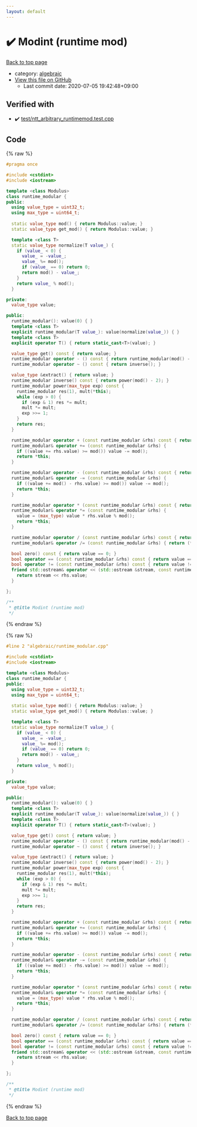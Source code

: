 ```yaml
---
layout: default
---
```


<!-- mathjax config similar to math.stackexchange -->
<script type="text/javascript" async
  src="https://cdnjs.cloudflare.com/ajax/libs/mathjax/2.7.5/MathJax.js?config=TeX-MML-AM_CHTML">
</script>
<script type="text/x-mathjax-config">
  MathJax.Hub.Config({
    TeX: { equationNumbers: { autoNumber: "AMS" }},
    tex2jax: {
      inlineMath: [ ['$','$'] ],
      processEscapes: true
    },
    "HTML-CSS": { matchFontHeight: false },
    displayAlign: "left",
    displayIndent: "2em"
  });
</script>

<script type="text/javascript" src="https://cdnjs.cloudflare.com/ajax/libs/jquery/3.4.1/jquery.min.js"></script>
<script src="https://cdn.jsdelivr.net/npm/jquery-balloon-js@1.1.2/jquery.balloon.min.js" integrity="sha256-ZEYs9VrgAeNuPvs15E39OsyOJaIkXEEt10fzxJ20+2I=" crossorigin="anonymous"></script>
<script type="text/javascript" src="../../assets/js/copy-button.js"></script>
<link rel="stylesheet" href="../../assets/css/copy-button.css" />


# :heavy_check_mark: Modint (runtime mod)

<a href="../../index.html">Back to top page</a>

* category: <a href="../../index.html#c7f6ad568392380a8f4b4cecbaccb64c">algebraic</a>
* <a href="{{ site.github.repository_url }}/blob/master/algebraic/runtime_modular.cpp">View this file on GitHub</a>
    - Last commit date: 2020-07-05 19:42:48+09:00




## Verified with

* :heavy_check_mark: <a href="../../verify/test/ntt_arbitrary_runtimemod.test.cpp.html">test/ntt_arbitrary_runtimemod.test.cpp</a>


## Code

<a id="unbundled"></a>
{% raw %}
```cpp
#pragma once

#include <cstdint>
#include <iostream>

template <class Modulus>
class runtime_modular {
public:
  using value_type = uint32_t;
  using max_type = uint64_t;
  
  static value_type mod() { return Modulus::value; } 
  static value_type get_mod() { return Modulus::value; }

  template <class T>
  static value_type normalize(T value_) {
    if (value_ < 0) {
      value_ = -value_;
      value_ %= mod();
      if (value_ == 0) return 0;
      return mod() - value_;
    }
    return value_ % mod();
  }

private:
  value_type value;

public:
  runtime_modular(): value(0) { }
  template <class T>
  explicit runtime_modular(T value_): value(normalize(value_)) { }
  template <class T>
  explicit operator T() { return static_cast<T>(value); }

  value_type get() const { return value; }
  runtime_modular operator - () const { return runtime_modular(mod() - value); }
  runtime_modular operator ~ () const { return inverse(); }

  value_type &extract() { return value; }
  runtime_modular inverse() const { return power(mod() - 2); }
  runtime_modular power(max_type exp) const {
    runtime_modular res(1), mult(*this);
    while (exp > 0) {
      if (exp & 1) res *= mult;
      mult *= mult;
      exp >>= 1;
    }
    return res;
  }

  runtime_modular operator + (const runtime_modular &rhs) const { return runtime_modular(*this) += rhs; }
  runtime_modular& operator += (const runtime_modular &rhs) { 
    if ((value += rhs.value) >= mod()) value -= mod(); 
    return *this; 
  }

  runtime_modular operator - (const runtime_modular &rhs) const { return runtime_modular(*this) -= rhs; }
  runtime_modular& operator -= (const runtime_modular &rhs) { 
    if ((value += mod() - rhs.value) >= mod()) value -= mod(); 
    return *this; 
  }

  runtime_modular operator * (const runtime_modular &rhs) const { return runtime_modular(*this) *= rhs; }
  runtime_modular& operator *= (const runtime_modular &rhs) { 
    value = (max_type) value * rhs.value % mod();
    return *this;
  }

  runtime_modular operator / (const runtime_modular &rhs) const { return runtime_modular(*this) /= rhs; }
  runtime_modular& operator /= (const runtime_modular &rhs) { return (*this) *= rhs.inverse(); }

  bool zero() const { return value == 0; }
  bool operator == (const runtime_modular &rhs) const { return value == rhs.value; }
  bool operator != (const runtime_modular &rhs) const { return value != rhs.value; }
  friend std::ostream& operator << (std::ostream &stream, const runtime_modular &rhs) {
    return stream << rhs.value;
  }

};

/**
 * @title Modint (runtime mod)
 */
```
{% endraw %}

<a id="bundled"></a>
{% raw %}
```cpp
#line 2 "algebraic/runtime_modular.cpp"

#include <cstdint>
#include <iostream>

template <class Modulus>
class runtime_modular {
public:
  using value_type = uint32_t;
  using max_type = uint64_t;
  
  static value_type mod() { return Modulus::value; } 
  static value_type get_mod() { return Modulus::value; }

  template <class T>
  static value_type normalize(T value_) {
    if (value_ < 0) {
      value_ = -value_;
      value_ %= mod();
      if (value_ == 0) return 0;
      return mod() - value_;
    }
    return value_ % mod();
  }

private:
  value_type value;

public:
  runtime_modular(): value(0) { }
  template <class T>
  explicit runtime_modular(T value_): value(normalize(value_)) { }
  template <class T>
  explicit operator T() { return static_cast<T>(value); }

  value_type get() const { return value; }
  runtime_modular operator - () const { return runtime_modular(mod() - value); }
  runtime_modular operator ~ () const { return inverse(); }

  value_type &extract() { return value; }
  runtime_modular inverse() const { return power(mod() - 2); }
  runtime_modular power(max_type exp) const {
    runtime_modular res(1), mult(*this);
    while (exp > 0) {
      if (exp & 1) res *= mult;
      mult *= mult;
      exp >>= 1;
    }
    return res;
  }

  runtime_modular operator + (const runtime_modular &rhs) const { return runtime_modular(*this) += rhs; }
  runtime_modular& operator += (const runtime_modular &rhs) { 
    if ((value += rhs.value) >= mod()) value -= mod(); 
    return *this; 
  }

  runtime_modular operator - (const runtime_modular &rhs) const { return runtime_modular(*this) -= rhs; }
  runtime_modular& operator -= (const runtime_modular &rhs) { 
    if ((value += mod() - rhs.value) >= mod()) value -= mod(); 
    return *this; 
  }

  runtime_modular operator * (const runtime_modular &rhs) const { return runtime_modular(*this) *= rhs; }
  runtime_modular& operator *= (const runtime_modular &rhs) { 
    value = (max_type) value * rhs.value % mod();
    return *this;
  }

  runtime_modular operator / (const runtime_modular &rhs) const { return runtime_modular(*this) /= rhs; }
  runtime_modular& operator /= (const runtime_modular &rhs) { return (*this) *= rhs.inverse(); }

  bool zero() const { return value == 0; }
  bool operator == (const runtime_modular &rhs) const { return value == rhs.value; }
  bool operator != (const runtime_modular &rhs) const { return value != rhs.value; }
  friend std::ostream& operator << (std::ostream &stream, const runtime_modular &rhs) {
    return stream << rhs.value;
  }

};

/**
 * @title Modint (runtime mod)
 */

```
{% endraw %}

<a href="../../index.html">Back to top page</a>

